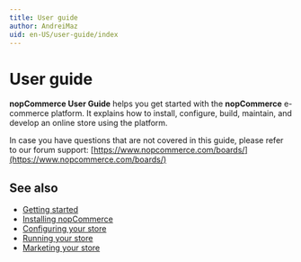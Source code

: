 ```yaml
---
title: User guide
author: AndreiMaz
uid: en-US/user-guide/index
---
```

# User guide

**nopCommerce User Guide** helps you get started with the **nopCommerce** e-commerce platform. It explains how to install, configure, build, maintain, and develop an online store using the platform.

In case you have questions that are not covered in this guide, please refer to our forum support: [https://www.nopcommerce.com/boards/](https://www.nopcommerce.com/boards/)

## See also

* [Getting started](xref:en-US/user-guide/getting-started)
* [Installing nopCommerce](xref:en-US/user-guide/installing/index)
* [Configuring your store](xref:en-US/user-guide/configuring/index)
* [Running your store](xref:en-US/user-guide/running/index)
* [Marketing your store](xref:en-US/user-guide/marketing/index)
